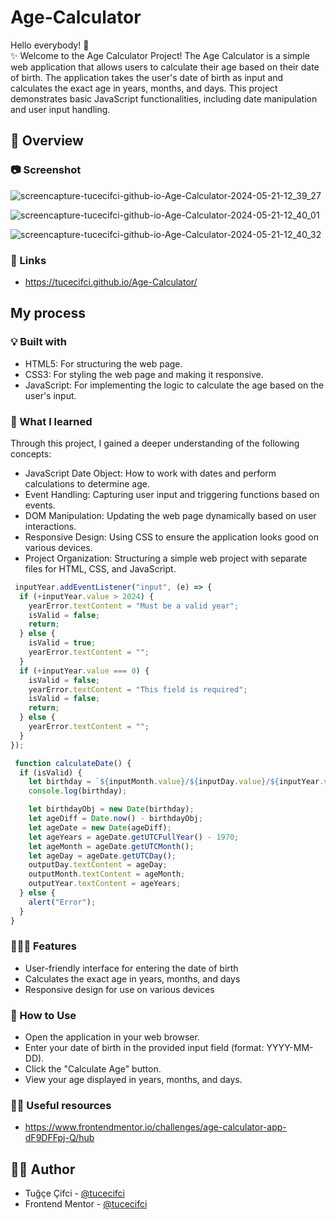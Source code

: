 # Age-Calculator

Hello everybody! 👋 </br>
✨ Welcome to the Age Calculator Project! The Age Calculator is a simple web application that allows users to calculate their age based on their date of birth. The application takes the user's date of birth as input and calculates the exact age in years, months, and days. This project demonstrates basic JavaScript functionalities, including date manipulation and user input handling.

## 👀 Overview 

### 📷 Screenshot
![screencapture-tucecifci-github-io-Age-Calculator-2024-05-21-12_39_27](https://github.com/tucecifci/Age-Calculator/assets/151346784/3ef38d09-ffe8-4e88-b09b-36e55d263b43)

![screencapture-tucecifci-github-io-Age-Calculator-2024-05-21-12_40_01](https://github.com/tucecifci/Age-Calculator/assets/151346784/3eb9e87b-a727-4a62-92ba-950ea56a691c)

![screencapture-tucecifci-github-io-Age-Calculator-2024-05-21-12_40_32](https://github.com/tucecifci/Age-Calculator/assets/151346784/20392946-4fd2-4501-b93b-3765a0634855)


### 🔗 Links

- https://tucecifci.github.io/Age-Calculator/

## My process

### 💡 Built with

- HTML5: For structuring the web page.
- CSS3: For styling the web page and making it responsive.
- JavaScript: For implementing the logic to calculate the age based on the user's input.

### 🧠 What I learned

Through this project, I gained a deeper understanding of the following concepts:

- JavaScript Date Object: How to work with dates and perform calculations to determine age.
- Event Handling: Capturing user input and triggering functions based on events.
- DOM Manipulation: Updating the web page dynamically based on user interactions.
- Responsive Design: Using CSS to ensure the application looks good on various devices.
- Project Organization: Structuring a simple web project with separate files for HTML, CSS, and JavaScript.

```javascript
 inputYear.addEventListener("input", (e) => {
  if (+inputYear.value > 2024) {
    yearError.textContent = "Must be a valid year";
    isValid = false;
    return;
  } else {
    isValid = true;
    yearError.textContent = "";
  }
  if (+inputYear.value === 0) {
    isValid = false;
    yearError.textContent = "This field is required";
    isValid = false;
    return;
  } else {
    yearError.textContent = "";
  }
});
```
```javascript
 function calculateDate() {
  if (isValid) {
    let birthday = `${inputMonth.value}/${inputDay.value}/${inputYear.value}`;
    console.log(birthday);

    let birthdayObj = new Date(birthday);
    let ageDiff = Date.now() - birthdayObj;
    let ageDate = new Date(ageDiff);
    let ageYears = ageDate.getUTCFullYear() - 1970;
    let ageMonth = ageDate.getUTCMonth();
    let ageDay = ageDate.getUTCDay();
    outputDay.textContent = ageDay;
    outputMonth.textContent = ageMonth;
    outputYear.textContent = ageYears;
  } else {
    alert("Error");
  }
}

```

### 👩🏼‍💻 Features

- User-friendly interface for entering the date of birth
- Calculates the exact age in years, months, and days
- Responsive design for use on various devices


### 🤔 How to Use

- Open the application in your web browser.
- Enter your date of birth in the provided input field (format: YYYY-MM-DD).
- Click the "Calculate Age" button.
- View your age displayed in years, months, and days.


### 🤌🏻 Useful resources

- https://www.frontendmentor.io/challenges/age-calculator-app-dF9DFFpj-Q/hub
  

## 🏳️‍🌈 Author

- Tuğçe Çifci - [@tucecifci](https://github.com/tucecifci)
- Frontend Mentor - [@tucecifci](https://www.frontendmentor.io/profile/tucecifci)
